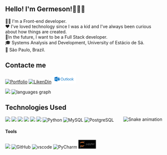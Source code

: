
## Hello! I'm Germeson!👨🏻‍💻 
👋🏼 I'm a Front-end developer.<br>
❤️ I've loved technology since I was a kid and I've always been curious about how things are created. <br>
🚀In the future, I want to be a Full Stack developer.<br>
🎓 Systems Analysis and Development, University of Estácio de Sá.<br>
📍 São Paulo, Brazil.<br>

## Contacte me
[![Portfolio](https://img.shields.io/badge/website-000000?style=for-the-badge&logo=About.me&logoColor=white)](https://germeson-martins.github.io/)
[![LikenDin](https://img.shields.io/badge/LinkedIn-0077B5?style=for-the-badge&logo=linkedin&logoColor=white)](https://www.linkedin.com/in/germeson-martins/)
<a href="mailto:germeson_martins@icloud.com"><img src="./img/logo-outlook.png" width="74"></a>
<!-- [![Instagram](https://img.shields.io/badge/Instagram-E4405F?style=for-the-badge&logo=instagram&logoColor=white)](https://instagram.com/codemartins_) -->

<!-- Status GitHub -->
<div style="display: inline_block">
<img src="https://github-readme-stats.vercel.app/api?username=germeson-martins&show_icons=true&theme=dracula" width="418">
<img src="https://github-readme-stats.vercel.app/api/top-langs?username=germeson-martins&locale=en&hide_title=false&layout=compact&card_width=315&langs_count=5&theme=dracula&hide_border=false"  width="395" alt="languages graph"  />
</div>


## Technologies Used
<img align="right" src="https://media0.giphy.com/media/v1.Y2lkPTc5MGI3NjExd3FveGhnZXg4emVqbWlxbTJ5Zms2M2wwZHljY2NxazB3OHYyc3F5ZCZlcD12MV9pbnRlcm5hbF9naWZfYnlfaWQmY3Q9Zw/qgQUggAC3Pfv687qPC/giphy.webp" alt="Snake animation" height="162" />
<div style="display: inline_block">
    <img align="html5" src="https://img.shields.io/badge/HTML5-E34F26?style=for-the-badge&logo=html5&logoColor=white">
    <img align="css3" src="https://img.shields.io/badge/CSS3-1572B6?style=for-the-badge&logo=css3&logoColor=white">
    <img align="javascript" src="https://img.shields.io/badge/JavaScript-F7DF1E?style=for-the-badge&logo=javascript&logoColor=black">
    <img align="react" src="https://img.shields.io/badge/React-20232A?style=for-the-badge&logo=react&logocolor=61DAFB"/>
    <img align="typescript" src="https://img.shields.io/badge/TypeScript-007ACC?style=for-the-badge&logo=typescript&logoColor=white">



<div style="display: inline-block">
<img align="nodejs" src="https://img.shields.io/badge/Node.js-43853D?style=for-the-badge&logo=node.js&logoColor=white">
<img src="https://img.shields.io/badge/Python-3776AB?style=for-the-badge&logo=python&logoColor=white" alt="Python">
<img src="https://img.shields.io/badge/MySQL-00000F?style=for-the-badge&logo=mysql&logoColor=white" alt="MySQL">
<img src="https://img.shields.io/badge/PostgreSQL-316192?style=for-the-badge&logo=postgresql&logoColor=white" alt=PostgreSQL>
</div>





#### Tools
<div style="display: inline-block">
<img align="git" src="https://img.shields.io/badge/GIT-E44C30?style=for-the-badge&logo=git&logoColor=white"/>
<img src="https://img.shields.io/badge/GitHub-100000?style=for-the-badge&logo=github&logoColor=white" alt="GitHub">
<img src="https://img.shields.io/badge/Visual_Studio-5C2D91?style=for-the-badge&logo=visual%20studio&logoColor=white" alt="vscode">
<img src="https://img.shields.io/badge/PyCharm-000000.svg?&style=for-the-badge&logo=PyCharm&logoColor=white" alt="PyCharm">
<img src="./img/jupyter_logo.png" width="56" alt="Jupyter Notebook"> 
</div>
